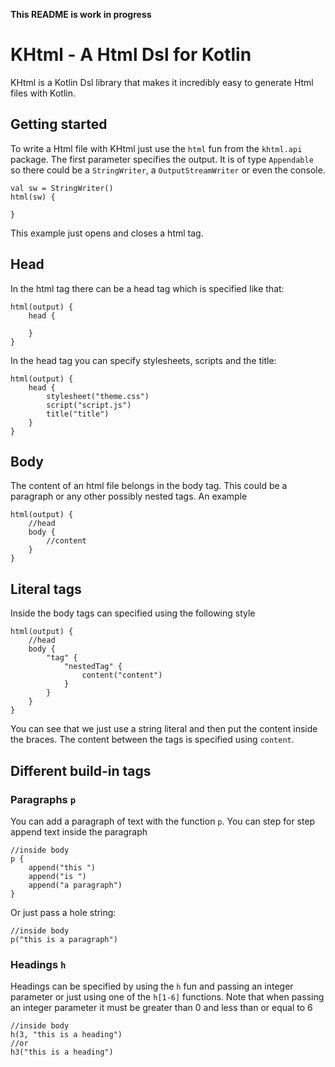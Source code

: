 **This README is work in progress**

# KHtml - A Html Dsl for Kotlin

KHtml is a Kotlin Dsl library that makes it incredibly easy to generate
Html files with Kotlin.

## Getting started

To write a Html file with KHtml just use the `html` fun from the
`khtml.api` package. The first parameter specifies the output.
It is of type `Appendable` so there could be a `StringWriter`,
a `OutputStreamWriter` or even the console.
```
val sw = StringWriter()
html(sw) {

}
```
This example just opens and closes a html tag.

## Head

In the html tag there can be a head tag which is specified like that:
```
html(output) {
    head {

    }
}
```
In the head tag you can specify stylesheets, scripts and the title:

```
html(output) {
    head {
        stylesheet("theme.css")
        script("script.js")
        title("title")
    }
}
```

## Body

The content of an html file belongs in the body tag.
This could be a paragraph or any other possibly nested tags.
An example

```
html(output) {
    //head
    body {
        //content
    }
}
```

## Literal tags

Inside the body tags can specified using the following style

```
html(output) {
    //head
    body {
        "tag" {
            "nestedTag" {
                content("content")
            }
        }
    }
}
```

You can see that we just use a string literal and then put the content
inside the braces. The content between the tags is specified using
`content`.

## Different build-in tags

### Paragraphs `p`

You can add a paragraph of text with the function `p`.
You can step for step append text inside the paragraph
```
//inside body
p {
    append("this ")
    append("is ")
    append("a paragraph")
}
```

Or just pass a hole string:

```
//inside body
p("this is a paragraph")
```

### Headings `h`

Headings can be specified by using the `h` fun and passing an integer parameter
or just using one of the `h[1-6]` functions.
Note that when passing an integer parameter it must be greater than 0 and
less than or equal to 6

```
//inside body
h(3, "this is a heading")
//or
h3("this is a heading")
```